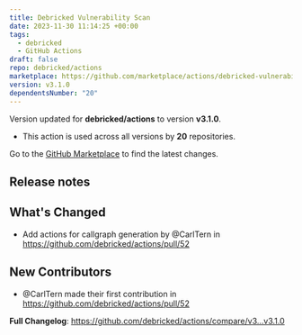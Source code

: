 ```yaml
---
title: Debricked Vulnerability Scan
date: 2023-11-30 11:14:25 +00:00
tags:
  - debricked
  - GitHub Actions
draft: false
repo: debricked/actions
marketplace: https://github.com/marketplace/actions/debricked-vulnerability-scan
version: v3.1.0
dependentsNumber: "20"
---
```



Version updated for **debricked/actions** to version **v3.1.0**.
- This action is used across all versions by **20** repositories.

Go to the [GitHub Marketplace](https://github.com/marketplace/actions/debricked-vulnerability-scan) to find the latest changes.

## Release notes

## What's Changed
* Add actions for callgraph generation by @CarlTern in https://github.com/debricked/actions/pull/52

## New Contributors
* @CarlTern made their first contribution in https://github.com/debricked/actions/pull/52

**Full Changelog**: https://github.com/debricked/actions/compare/v3...v3.1.0
